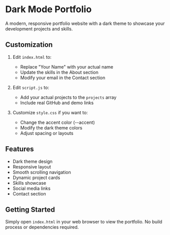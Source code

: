 # Dark Mode Portfolio

A modern, responsive portfolio website with a dark theme to showcase your development projects and skills.

## Customization

1. Edit `index.html` to:
   - Replace "Your Name" with your actual name
   - Update the skills in the About section
   - Modify your email in the Contact section

2. Edit `script.js` to:
   - Add your actual projects to the `projects` array
   - Include real GitHub and demo links

3. Customize `style.css` if you want to:
   - Change the accent color (--accent)
   - Modify the dark theme colors
   - Adjust spacing or layouts

## Features

- Dark theme design
- Responsive layout
- Smooth scrolling navigation
- Dynamic project cards
- Skills showcase
- Social media links
- Contact section

## Getting Started

Simply open `index.html` in your web browser to view the portfolio. No build process or dependencies required.
